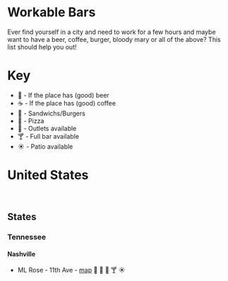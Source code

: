 # Workable Bars
Ever find yourself in a city and need to work for a few hours and maybe want to have a beer, coffee, burger, bloody mary or all of the above? This list
should help you out!


# Key
* :beer: - If the place has (good) beer
* :coffee: - If the place has (good) coffee
* :hamburger: - Sandwichs/Burgers
* :pizza: - Pizza
* :electric_plug: - Outlets available
* :cocktail: - Full bar available
* :sunny: - Patio available

# United States
<br>

## States

### Tennessee
#### Nashville
* ML Rose - 11th Ave - [map](https://www.google.com/maps/place/M.L.Rose+Craft+Beer+%26+Burgers+-+Capitol+View/@36.1632673,-86.7935666,17z/data=!3m1!4b1!4m5!3m4!1s0x886466f1d2cc39a5:0xdaf23137e8eb5e0b!8m2!3d36.1632673!4d-86.7913779) :beer: :electric_plug: :hamburger: :cocktail: :sunny:
